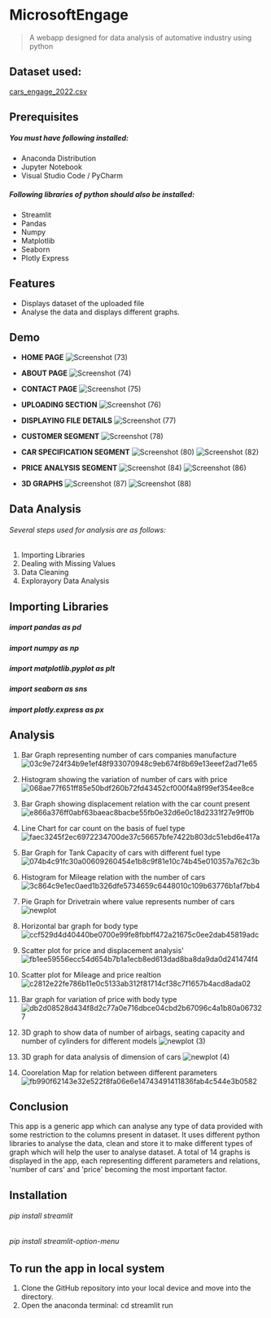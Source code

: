 # MicrosoftEngage
> A webapp designed for data analysis of automative industry using python

## Dataset used:
[cars_engage_2022.csv](https://github.com/Mimansasingh29/MicrosoftEngage/files/8785798/cars_engage_2022.csv)

## Prerequisites
##### You must have following installed:
* Anaconda Distribution
* Jupyter Notebook 
* Visual Studio Code / PyCharm
##### Following libraries of python should also be installed:
* Streamlit
* Pandas
* Numpy
* Matplotlib
* Seaborn
* Plotly Express

## Features
* Displays dataset of the uploaded file
* Analyse the data and displays different graphs.

## Demo
* **HOME PAGE**
![Screenshot (73)](https://user-images.githubusercontent.com/76276453/170674337-bb8b2ed4-d438-415e-845f-3ba2df0f6aa5.png)


* **ABOUT PAGE**
![Screenshot (74)](https://user-images.githubusercontent.com/76276453/170674619-3416edd4-c260-42f0-82d4-c53dc0dbdc34.png)


* **CONTACT PAGE**
![Screenshot (75)](https://user-images.githubusercontent.com/76276453/170674656-196b4f0f-f26a-4b1e-b44b-4978b651691d.png)


* **UPLOADING SECTION**
![Screenshot (76)](https://user-images.githubusercontent.com/76276453/170674752-4d214592-f1a9-4a6b-a3d0-4ad253e68f4a.png)


* **DISPLAYING FILE DETAILS** 
![Screenshot (77)](https://user-images.githubusercontent.com/76276453/170674836-55becf79-7684-4b5e-af26-6dfd8ec64b10.png)


* **CUSTOMER SEGMENT**
![Screenshot (78)](https://user-images.githubusercontent.com/76276453/170674960-0f1ed31e-9a03-4850-b940-6c19d27f2c2b.png)


* **CAR SPECIFICATION SEGMENT**
![Screenshot (80)](https://user-images.githubusercontent.com/76276453/170675030-7caed13b-7668-4d1d-b2df-22c12ca7e521.png)
![Screenshot (82)](https://user-images.githubusercontent.com/76276453/170675072-ed66a5e9-24f7-42cc-8d04-317ca287e07a.png)


* **PRICE ANALYSIS SEGMENT**
![Screenshot (84)](https://user-images.githubusercontent.com/76276453/170675124-da8ca55a-7c1d-495c-9a01-65780376b8a6.png)
![Screenshot (86)](https://user-images.githubusercontent.com/76276453/170675148-76b64d04-7177-40a6-b421-1d1139bea5b0.png)


* **3D GRAPHS**
![Screenshot (87)](https://user-images.githubusercontent.com/76276453/170675232-2c1e0e49-9e0c-474c-80fd-c997c20a7004.png)
![Screenshot (88)](https://user-images.githubusercontent.com/76276453/170675249-b396f42a-bbca-402b-b4b6-64cc52b4f535.png)


## Data Analysis
###### Several steps used for analysis are as follows:
1. Importing Libraries
2. Dealing with Missing Values
3. Data Cleaning
4. Explorayory Data Analysis

## Importing Libraries
##### import pandas as pd
##### import numpy as np
##### import matplotlib.pyplot as plt
##### import seaborn as sns
##### import plotly.express as px
  
## Analysis
1. Bar Graph representing number of cars companies manufacture
   ![03c9e724f34b9e1ef48f933070948c9eb674f8b69e13eeef2ad71e65](https://user-images.githubusercontent.com/76276453/170681367-712f862b-9a0d-4700-98cf-47c23e015aea.png)

2. Histogram showing the variation of number of cars with price
   ![068ae77f651ff85e50bdf260b72fd43452cf000f4a8f99ef354ee8ce](https://user-images.githubusercontent.com/76276453/170681425-89f6e03a-e4aa-4a55-9c87-101822d2bc23.png)
   
3. Bar Graph showing displacement relation with the car count present
   ![e866a376ff0abf63baeac8bacbe55fb0e32d6e0c18d2331f27e9ff0b](https://user-images.githubusercontent.com/76276453/170681513-6b928824-9b05-4a67-bd04-c05ecb42bc7f.png)

4. Line Chart for car count on the basis of fuel type
   ![faec3245f2ec6972234700de37c56657bfe7422b803dc51ebd6e417a](https://user-images.githubusercontent.com/76276453/170681559-c8150e9a-3f46-41c1-b274-8d53038d63ed.png)

5. Bar Graph for Tank Capacity of cars with different fuel type
   ![074b4c91fc30a00609260454e1b8c9f81e10c74b45e010357a762c3b](https://user-images.githubusercontent.com/76276453/170681593-650383ce-4174-4cd1-9328-8175972f7d71.png)

6. Histogram for Mileage relation with the number of cars 
   ![3c864c9e1ec0aed1b326dfe5734659c6448010c109b63776b1af7bb4](https://user-images.githubusercontent.com/76276453/170681701-86beaa18-5d52-47ae-a298-34018a5af6ed.png)

7. Pie Graph for Drivetrain where value represents number of cars
   ![newplot](https://user-images.githubusercontent.com/76276453/170682711-79ac638f-6bf2-4a96-88c5-8c34255817b0.png)
   
8. Horizontal bar graph for body type
   ![ccf529d4d40440be0700e99fe8fbbff472a21675c0ee2dab45819adc](https://user-images.githubusercontent.com/76276453/170682882-30bc9221-93f3-4c77-a3af-481fa94dfe02.png)

9. Scatter plot for price and displacement analysis'
   ![fb1ee59556ecc54d654b7b1a1ecb8ed613dad8ba8da9da0d241474f4](https://user-images.githubusercontent.com/76276453/170682987-4e75b1b3-00f8-4930-8fbc-0ac619e38128.png)

10. Scatter plot for Mileage and price realtion
    ![c2812e22fe786b11e0c5133ab312f81714cf38c7f1657b4acd8ada02](https://user-images.githubusercontent.com/76276453/170683140-0834b166-f1c2-4f44-b6dc-336bada4925f.png)

11. Bar graph for variation of price with body type
    ![db2d08528d434f8d2c77a0e716dbce04cbd2b67096c4a1b80a067327](https://user-images.githubusercontent.com/76276453/170683242-1c786f1c-e85f-44f5-ae4f-bc25c914ad7d.png)

12. 3D graph to show data of number of airbags, seating capacity and number of cylinders for different models
    ![newplot (3)](https://user-images.githubusercontent.com/76276453/170683734-e32d4f02-d2c1-4703-9fe1-25fa14574d1d.png)

13. 3D graph for data analysis of dimension of cars 
    ![newplot (4)](https://user-images.githubusercontent.com/76276453/170683868-c31811ef-bcdb-4a79-ad0d-edab26d20873.png)

14. Coorelation Map for relation between different parameters
    ![fb990f62143e32e522f8fa06e6e14743491411836fab4c544e3b0582](https://user-images.githubusercontent.com/76276453/170683998-2c99cdf9-9503-4d81-a6af-5855dc9eed4e.png)

## Conclusion
This app is a generic app which can analyse any type of data provided with some restriction to the columns present in dataset. It uses different python libraries to analyse the data, clean and store it to make different types of graph which will help the user to analyse dataset. A total of 14 graphs is displayed in the app, each representing different parameters and relations, 'number of cars' and 'price' becoming the most important factor. 

## Installation
###### pip install streamlit
###### pip install streamlit-option-menu

## To run the app in local system
1. Clone the GitHub repository into your local device and move into the directory.
2. Open the anaconda terminal:
   cd <directory path> <enter>
   streamlit run <File name.py> <enter>










